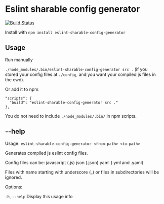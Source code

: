 # Eslint sharable config generator
[![Build Status](https://travis-ci.org/latotty/eslint-sharable-config-generator.svg?branch=master)](https://travis-ci.org/latotty/eslint-sharable-config-generator)

Install with `npm install eslint-sharable-config-generator`

## Usage

Run manually

`./node_modules/.bin/eslint-sharable-config-generator src .` (if you stored your config files at `./config`, and you want your compiled js files in the cwd).

Or add it to npm:

```
"scripts": {
  "build": "eslint-sharable-config-generator src ."
},
```
You do not need to include `./node_modules/.bin/` in npm scripts.

## --help

Usage: `eslint-sharable-config-generator <from-path> <to-path>`

  Generates compiled js eslint config files.

  Config files can be:
    javascript (.js)
    json       (.json)
    yaml       (.yml and .yaml)

  Files with name starting with underscore (_)
    or files in subdirectories will be ignored.

Options:

  `-h`, `--help`    Display this usage info
